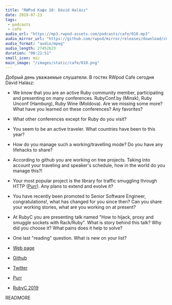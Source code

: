 ```yaml
---
title: "RWPod Кафе 10: Dávid Halász"
date: 2019-07-23
tags:
 - podcasts
 - cafe
audio_url: "https://mp3.rwpod-assets.com/podcasts/cafe/010.mp3"
audio_mirror_url: "https://github.com/rwpod/mirror/releases/download/c010/010.mp3"
audio_format: "audio/mpeg"
audio_length: 27452623
duration: "00:22:51"
small_icon: mic
main_image: "/images/static/cafe/010.png"
---
```


Добрый день уважаемые слушатели. В гостях RWpod Cafe сегодня Dávid Halász:

 - We know that you are an active Ruby community member, participating and presenting on many conferences. RubyConf.by (Minsk), Ruby Unconf (Hamburg), Ruby Wine (Moldova). Are we missing some more? What have you learned on these conferences? Any favorites?
 - What other conferences except for Ruby do you visit?
 - You seem to be an active traveler. What countries have been to this year?
 - How do you manage such a working/travelling mode? Do you have any lifehacks to share?
 - According to github you are working on tree projects. Taking into account your traveling and speaker's schedule, how in the world do you manage this?!
 - Your most popular project is the library for traffic smuggling through HTTP ([Purr](https://github.com/skateman/purr)). Any plans to extend and evolve it?
 - You have recently been promoted to Senior Software Engineer, congratulations!, what has changed for you since then? Can you share your working stories, what are you working on at present?
 - At RubyC you are presenting talk named "How to hijack, proxy and smuggle sockets with Rack/Ruby". What is story behind this talk? Why did you choose it? What pains does it help to solve?
 - One last "reading" question. What is new on your list?

 - [Web page](https://www.skateman.eu/)
 - [Github](https://github.com/skateman)
 - [Twitter](https://twitter.com/halaszdavid)
 - [Purr](https://github.com/skateman/purr)
 - [RubyC 2019](https://rubyc.eu/)

READMORE
